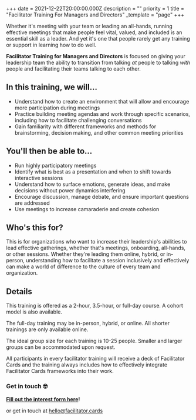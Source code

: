 +++
date = 2021-12-22T20:00:00.000Z
description = ""
priority = 1
title = "Facilitator Training For Managers and Directors"
_template = "page"
+++

Whether it's meeting with your team or leading an all-hands, running effective meetings that make people feel vital, valued, and included is an essential skill as a leader. And yet it's one that people rarely get any training or support in learning how to do well.

**Facilitator Training for Managers and Directors** is focused on giving your leadership team the ability to transition from talking _at_ people to talking _with_ people and facilitating their teams talking to each other.

## **In this training, we will...**

* Understand how to create an environment that will allow and encourage more participation during meetings
* Practice building meeting agendas and work through specific scenarios, including how to facilitate challenging conversations
* Gain familiarity with different frameworks and methods for brainstorming, decision making, and other common meeting priorities

## **You'll then be able to...**

* Run highly participatory meetings
* Identify what is best as a presentation and when to shift towards interactive sessions
* Understand how to surface emotions, generate ideas, and make decisions without power dynamics interfering
* Encourage discussion, manage debate, and ensure important questions are addressed
* Use meetings to increase camaraderie and create cohesion

## **Who's this for?**

This is for organizations who want to increase their leadership's abilities to lead effective gatherings, whether that's meetings, onboarding, all-hands, or other sessions. Whether they're leading them online, hybrid, or in-person, understanding how to facilitate a session inclusively and effectively can make a world of difference to the culture of every team and organization.

## **Details**

This training is offered as a 2-hour, 3.5-hour, or full-day course. A cohort model is also available.

The full-day training may be in-person, hybrid, or online. All shorter trainings are only available online.

The ideal group size for each training is 10-25 people. Smaller and larger groups can be accommodated upon request.

All participants in every facilitator training will receive a deck of Facilitator Cards and the training always includes how to effectively integrate Facilitator Cards frameworks into their work.

### Get in touch 🤓

[**Fill out the interest form here**](https://airtable.com/shrTSIhiQhEEQmqAl)**!**

or get in touch at hello@facilitator.cards
